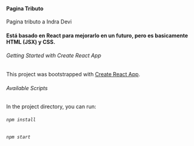 #### Pagina Tributo
Pagina tributo a Indra Devi

#### Está basado en React para mejorarlo en un futuro, pero es basicamente HTML (JSX) y CSS.

###### Getting Started with Create React App

This project was bootstrapped with [Create React App](https://github.com/facebook/create-react-app).

###### Available Scripts

In the project directory, you can run:

###### `npm install`
###### `npm start`
